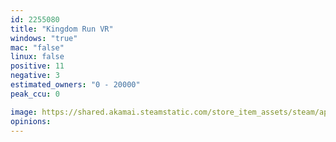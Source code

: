 ```yaml
---
id: 2255080
title: "Kingdom Run VR"
windows: "true"
mac: "false"
linux: false
positive: 11
negative: 3
estimated_owners: "0 - 20000"
peak_ccu: 0

image: https://shared.akamai.steamstatic.com/store_item_assets/steam/apps/2255080/header.jpg?t=1714387288
opinions:
---
```

